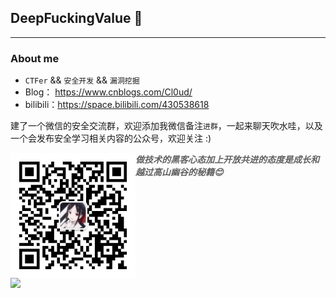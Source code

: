 ## DeepFuckingValue 👋
---
### About me

-  `CTFer` && `安全开发` && `漏洞挖掘`
- Blog： https://www.cnblogs.com/Cl0ud/
- bilibili：https://space.bilibili.com/430538618

建了一个微信的安全交流群，欢迎添加我微信备注`进群`，一起来聊天吹水哇，以及一个会发布安全学习相关内容的公众号，欢迎关注 :)

<center class="half">
     <img align="left" src="./images/cgn.jpg" width="200"/><img align="left" src="./images/gzh.png" width="500"/>
</center>











> ***做技术的黑客心态加上开放共进的态度是成长和越过高山幽谷的秘籍😊***
